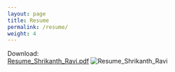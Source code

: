 ```yaml
---
layout: page
title: Resume
permalink: /resume/
weight: 4
---
```

Download:<br>[Resume_Shrikanth_Ravi.pdf](https://drive.google.com/file/d/1RZI3lznqzynRetfpxRrAa7_gm6wWRHTV/view)
![Resume_Shrikanth_Ravi](https://drive.google.com/uc?id=1e5vxP9tgSQtIf53qulG3nStlpbg4I6jK)
